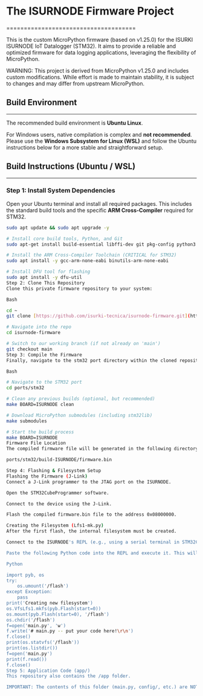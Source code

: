 # The ISURNODE Firmware Project
=====================================

This is the custom MicroPython firmware (based on v1.25.0) for the ISURKI ISURNODE IoT Datalogger (STM32).
It aims to provide a reliable and optimized firmware for data logging applications, leveraging the flexibility of MicroPython.

WARNING: This project is derived from MicroPython v1.25.0 and includes custom modifications. While effort is made to maintain stability, it is subject to changes and may differ from upstream MicroPython.

## Build Environment
-----------------
The recommended build environment is **Ubuntu Linux**.

For Windows users, native compilation is complex and **not recommended**. Please use the **Windows Subsystem for Linux (WSL)** and follow the Ubuntu instructions below for a more stable and straightforward setup.

## Build Instructions (Ubuntu / WSL)
---------------------------------

### Step 1: Install System Dependencies

Open your Ubuntu terminal and install all required packages. This includes the standard build tools and the specific **ARM Cross-Compiler** required for STM32.

```bash
sudo apt update && sudo apt upgrade -y

# Install core build tools, Python, and Git
sudo apt-get install build-essential libffi-dev git pkg-config python3 python3-pip

# Install the ARM Cross-Compiler Toolchain (CRITICAL for STM32)
sudo apt install -y gcc-arm-none-eabi binutils-arm-none-eabi

# Install DFU tool for flashing
sudo apt install -y dfu-util
Step 2: Clone This Repository
Clone this private firmware repository to your system:

Bash

cd ~
git clone [https://github.com/isurki-tecnica/isurnode-firmware.git](https://github.com/isurki-tecnica/isurnode-firmware.git)

# Navigate into the repo
cd isurnode-firmware

# Switch to our working branch (if not already on 'main')
git checkout main
Step 3: Compile the Firmware
Finally, navigate to the stm32 port directory within the cloned repository and run the build commands:

Bash

# Navigate to the STM32 port
cd ports/stm32

# Clean any previous builds (optional, but recommended)
make BOARD=ISURNODE clean

# Download MicroPython submodules (including stm32lib)
make submodules

# Start the build process
make BOARD=ISURNODE
Firmware File Location
The compiled firmware file will be generated in the following directory, accessible from both your WSL environment and Windows:

ports/stm32/build-ISURNODE/firmware.bin

Step 4: Flashing & Filesystem Setup
Flashing the Firmware (J-Link)
Connect a J-Link programmer to the JTAG port on the ISURNODE.

Open the STM32CubeProgrammer software.

Connect to the device using the J-Link.

Flash the compiled firmware.bin file to the address 0x08000000.

Creating the Filesystem (Lfs1-mk.py)
After the first flash, the internal filesystem must be created.

Connect to the ISURNODE's REPL (e.g., using a serial terminal in STM32CubeProgrammer, Thonny, or rshell).

Paste the following Python code into the REPL and execute it. This will format the flash and create a main.py file.

Python

import pyb, os
try:
    os.umount('/flash')
except Exception: 
    pass
print('Creating new filesystem')
os.VfsLfs1.mkfs(pyb.Flash(start=0))
os.mount(pyb.Flash(start=0), '/flash')
os.chdir('/flash')
f=open('main.py', 'w')
f.write('# main.py -- put your code here!\r\n')
f.close()
print(os.statvfs('/flash'))
print(os.listdir())
f=open('main.py')
print(f.read())
f.close()
Step 5: Application Code (app/)
This repository also contains the /app folder.

IMPORTANT: The contents of this folder (main.py, config/, etc.) are NOT compiled into the firmware. These files represent the Python application logic and must be uploaded manually to the STM32's filesystem (e.g., using Thonny or rshell) after flashing the firmware and creating the filesystem. This allows for flexible updates to the application logic without recompiling the entire firmware.